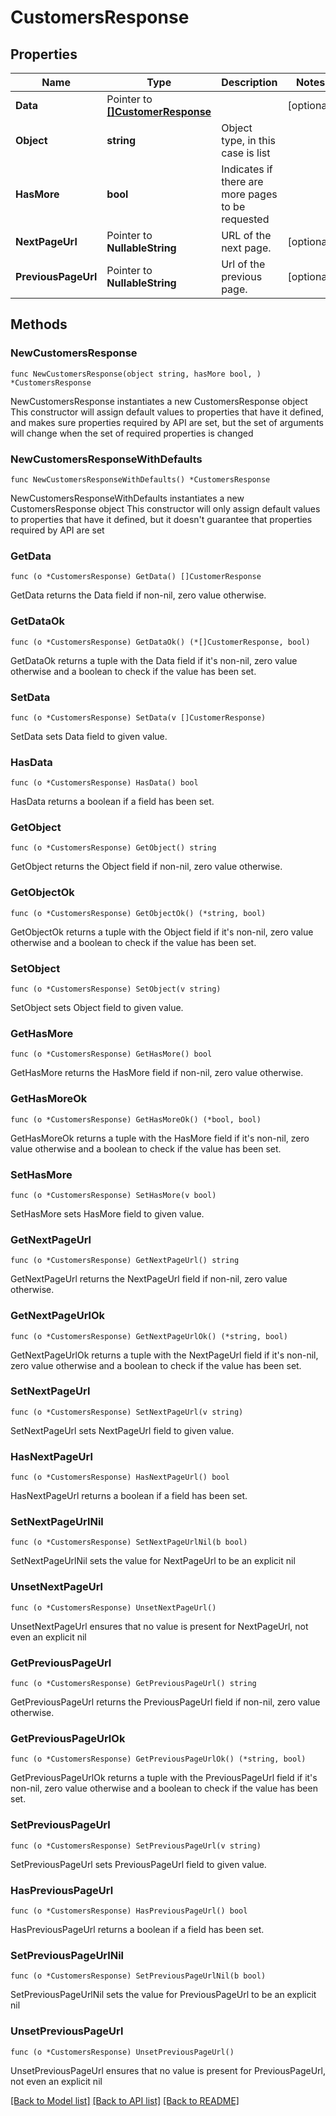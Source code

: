 # CustomersResponse

## Properties

Name | Type | Description | Notes
------------ | ------------- | ------------- | -------------
**Data** | Pointer to [**[]CustomerResponse**](CustomerResponse.md) |  | [optional] 
**Object** | **string** | Object type, in this case is list | 
**HasMore** | **bool** | Indicates if there are more pages to be requested | 
**NextPageUrl** | Pointer to **NullableString** | URL of the next page. | [optional] 
**PreviousPageUrl** | Pointer to **NullableString** | Url of the previous page. | [optional] 

## Methods

### NewCustomersResponse

`func NewCustomersResponse(object string, hasMore bool, ) *CustomersResponse`

NewCustomersResponse instantiates a new CustomersResponse object
This constructor will assign default values to properties that have it defined,
and makes sure properties required by API are set, but the set of arguments
will change when the set of required properties is changed

### NewCustomersResponseWithDefaults

`func NewCustomersResponseWithDefaults() *CustomersResponse`

NewCustomersResponseWithDefaults instantiates a new CustomersResponse object
This constructor will only assign default values to properties that have it defined,
but it doesn't guarantee that properties required by API are set

### GetData

`func (o *CustomersResponse) GetData() []CustomerResponse`

GetData returns the Data field if non-nil, zero value otherwise.

### GetDataOk

`func (o *CustomersResponse) GetDataOk() (*[]CustomerResponse, bool)`

GetDataOk returns a tuple with the Data field if it's non-nil, zero value otherwise
and a boolean to check if the value has been set.

### SetData

`func (o *CustomersResponse) SetData(v []CustomerResponse)`

SetData sets Data field to given value.

### HasData

`func (o *CustomersResponse) HasData() bool`

HasData returns a boolean if a field has been set.

### GetObject

`func (o *CustomersResponse) GetObject() string`

GetObject returns the Object field if non-nil, zero value otherwise.

### GetObjectOk

`func (o *CustomersResponse) GetObjectOk() (*string, bool)`

GetObjectOk returns a tuple with the Object field if it's non-nil, zero value otherwise
and a boolean to check if the value has been set.

### SetObject

`func (o *CustomersResponse) SetObject(v string)`

SetObject sets Object field to given value.


### GetHasMore

`func (o *CustomersResponse) GetHasMore() bool`

GetHasMore returns the HasMore field if non-nil, zero value otherwise.

### GetHasMoreOk

`func (o *CustomersResponse) GetHasMoreOk() (*bool, bool)`

GetHasMoreOk returns a tuple with the HasMore field if it's non-nil, zero value otherwise
and a boolean to check if the value has been set.

### SetHasMore

`func (o *CustomersResponse) SetHasMore(v bool)`

SetHasMore sets HasMore field to given value.


### GetNextPageUrl

`func (o *CustomersResponse) GetNextPageUrl() string`

GetNextPageUrl returns the NextPageUrl field if non-nil, zero value otherwise.

### GetNextPageUrlOk

`func (o *CustomersResponse) GetNextPageUrlOk() (*string, bool)`

GetNextPageUrlOk returns a tuple with the NextPageUrl field if it's non-nil, zero value otherwise
and a boolean to check if the value has been set.

### SetNextPageUrl

`func (o *CustomersResponse) SetNextPageUrl(v string)`

SetNextPageUrl sets NextPageUrl field to given value.

### HasNextPageUrl

`func (o *CustomersResponse) HasNextPageUrl() bool`

HasNextPageUrl returns a boolean if a field has been set.

### SetNextPageUrlNil

`func (o *CustomersResponse) SetNextPageUrlNil(b bool)`

 SetNextPageUrlNil sets the value for NextPageUrl to be an explicit nil

### UnsetNextPageUrl
`func (o *CustomersResponse) UnsetNextPageUrl()`

UnsetNextPageUrl ensures that no value is present for NextPageUrl, not even an explicit nil
### GetPreviousPageUrl

`func (o *CustomersResponse) GetPreviousPageUrl() string`

GetPreviousPageUrl returns the PreviousPageUrl field if non-nil, zero value otherwise.

### GetPreviousPageUrlOk

`func (o *CustomersResponse) GetPreviousPageUrlOk() (*string, bool)`

GetPreviousPageUrlOk returns a tuple with the PreviousPageUrl field if it's non-nil, zero value otherwise
and a boolean to check if the value has been set.

### SetPreviousPageUrl

`func (o *CustomersResponse) SetPreviousPageUrl(v string)`

SetPreviousPageUrl sets PreviousPageUrl field to given value.

### HasPreviousPageUrl

`func (o *CustomersResponse) HasPreviousPageUrl() bool`

HasPreviousPageUrl returns a boolean if a field has been set.

### SetPreviousPageUrlNil

`func (o *CustomersResponse) SetPreviousPageUrlNil(b bool)`

 SetPreviousPageUrlNil sets the value for PreviousPageUrl to be an explicit nil

### UnsetPreviousPageUrl
`func (o *CustomersResponse) UnsetPreviousPageUrl()`

UnsetPreviousPageUrl ensures that no value is present for PreviousPageUrl, not even an explicit nil

[[Back to Model list]](../README.md#documentation-for-models) [[Back to API list]](../README.md#documentation-for-api-endpoints) [[Back to README]](../README.md)


